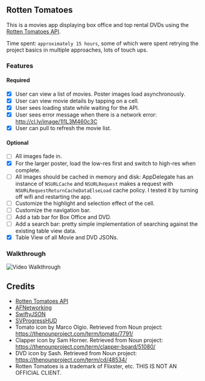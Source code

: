 ## Rotten Tomatoes

This is a movies app displaying box office and top rental DVDs using the [Rotten Tomatoes API](http://developer.rottentomatoes.com/docs/read/JSON).

Time spent: `approximately 15 hours`, some of which were spent retrying the project basics in multiple approaches, lots of touch ups.

### Features

#### Required

- [x] User can view a list of movies. Poster images load asynchronously.
- [x] User can view movie details by tapping on a cell.
- [x] User sees loading state while waiting for the API.
- [x] User sees error message when there is a network error: http://cl.ly/image/1l1L3M460c3C
- [x] User can pull to refresh the movie list.

#### Optional

- [ ] All images fade in.
- [x] For the larger poster, load the low-res first and switch to high-res when complete.
- [ ] All images should be cached in memory and disk: AppDelegate has an instance of `NSURLCache` and `NSURLRequest` makes a request with `NSURLRequestReturnCacheDataElseLoad` cache policy. I tested it by turning off wifi and restarting the app.
- [ ] Customize the highlight and selection effect of the cell.
- [ ] Customize the navigation bar.
- [ ] Add a tab bar for Box Office and DVD.
- [ ] Add a search bar: pretty simple implementation of searching against the existing table view data.
- [x] Table View of all Movie and DVD JSONs.

### Walkthrough
![Video Walkthrough](walkthrough.gif)

Credits
---------
* [Rotten Tomatoes API](http://developer.rottentomatoes.com/docs/read/JSON)
* [AFNetworking](https://github.com/AFNetworking/AFNetworking)
* [SwiftyJSON](https://github.com/SwiftyJSON/SwiftyJSON)
* [SVProgressHUD](https://github.com/TransitApp/SVProgressHUD)
* Tomato icon by Marco Olgio. Retrieved from Noun project: https://thenounproject.com/term/tomato/7791/
* Clapper icon by Sam Horner. Retrieved from Noun project: https://thenounproject.com/term/clapper-board/51080/
* DVD icon by Sash. Retrieved from Noun project: https://thenounproject.com/term/cd/48534/
* Rotten Tomatoes is a trademark of Flixster, etc. THIS IS NOT AN OFFICIAL CLIENT.

